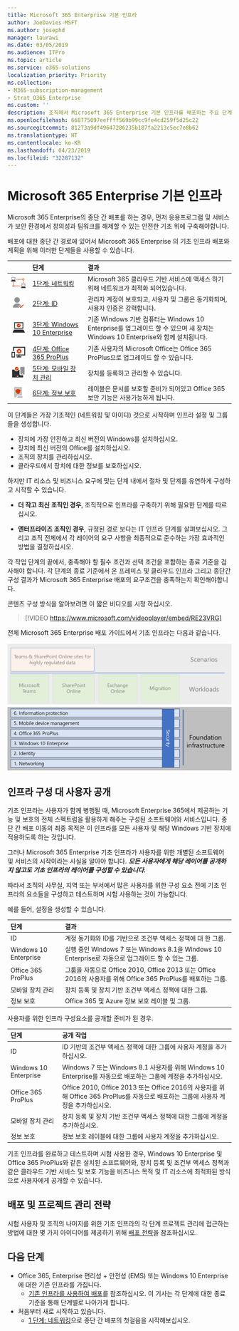```yaml
---
title: Microsoft 365 Enterprise 기본 인프라
author: JoeDavies-MSFT
ms.author: josephd
manager: laurawi
ms.date: 03/05/2019
ms.audience: ITPro
ms.topic: article
ms.service: o365-solutions
localization_priority: Priority
ms.collection:
- M365-subscription-management
- Strat_O365_Enterprise
ms.custom: ''
description: 조직에서 Microsoft 365 Enterprise 기본 인프라를 배포하는 주요 단계를 이해합니다.
ms.openlocfilehash: 668775097eeffff569b99cc9fe4cd259f5d25c22
ms.sourcegitcommit: 81273a9df49647286235b187fa2213c5ec7e8b62
ms.translationtype: HT
ms.contentlocale: ko-KR
ms.lasthandoff: 04/23/2019
ms.locfileid: "32287132"
---
```

# <a name="microsoft-365-enterprise-foundation-infrastructure"></a>Microsoft 365 Enterprise 기본 인프라

Microsoft 365 Enterprise의 종단 간 배포를 하는 경우, 먼저 응용프로그램 및 서비스가 보안 환경에서 창의성과 팀워크를 해제할 수 있는 안전한 기초 위에 구축해야합니다. 

배포에 대한 종단 간 경로에 있어서 Microsoft 365 Enterprise 의 기초 인프라 배포와 계획을 위해 이러한 단계들을 사용할 수 있습니다.

| | 단계 | 결과 |
|:-------|:-----|:-----|
|![](./media/deploy-foundation-infrastructure/networking_icon-small.png)|[1단계: 네트워킹](networking-infrastructure.md)| Microsoft 365 클라우드 기반 서비스에 액세스 하기 위해 네트워크가 최적화 되어있습니다. |
|![](./media/deploy-foundation-infrastructure/identity_icon-small.png)|[2단계: ID](identity-infrastructure.md)| 관리자 계정이 보호되고, 사용자 및 그룹은 동기화되며, 사용자 인증은 강력합니다. |
|![](./media/deploy-foundation-infrastructure/win10enterprise_icon-small.png)|[3단계: Windows 10 Enterprise](windows10-infrastructure.md)| 기존 Windows 기반 컴퓨터는 Windows 10 Enterprise를 업그레이드 할 수 있으며 새 장치는 Windows 10 Enterprise와 함께 설치됩니다. |
|![](./media/deploy-foundation-infrastructure/O365proplus_icon-small.png)|[4단계: Office 365 ProPlus](office365proplus-infrastructure.md)| 기존 사용자의 Microsoft Office는 Office 365 ProPlus으로 업그레이드 할 수 있습니다. |
|![](./media/deploy-foundation-infrastructure/mobiledevicemgmt_icon-small.png)|[5단계: 모바일 장치 관리](mobility-infrastructure.md)| 장치를 등록하고 관리할 수 있습니다. |
|![](./media/deploy-foundation-infrastructure/infoprotection_icon-small.png)|[6단계: 정보 보호](infoprotect-infrastructure.md)| 레이블은 문서를 보호할 준비가 되어있고 Office 365 보안 기능은 사용가능하게 됩니다. |

이 단계들은 가장 기초적인 (네트워킹 및 아이디) 것으로 시작하며 인프라 설정 및 그룹들을 생성합니다.

- 장치에 가장 안전하고 최신 버전의 Windows를 설치하십시오. 
- 장치에 최신 버전의 Office를 설치하십시오.
- 조직의 장치를 관리하십시오.
- 클라우드에서 장치에 대한 정보를 보호하십시오.

하지만 IT 리소스 및 비즈니스 요구에 맞는 단계 내에서 절차 및 단계를 유연하게 구성하고 시작할 수 있습니다.

- **더 작고 최신 조직인 경우**, 조직적으로 인프라를 구축하기 위해 필요한 단계를 따르십시오.

-  **엔터프라이즈 조직인 경우**, 규정된 경로 보다는 IT 인프라 단계를 살펴보십시오. 그리고 조직 전체에서 각 레이어의 요구 사항을 최종적으로 준수하는 가장 효과적인 방법을 결정하십시오.

각 작업 단계의 끝에서, 충족해야 할 필수 조건과 선택 조건을 포함하는 종료 기준을 검사해야 합니다. 각 단계의 종료 기준에서 온 프레미스 및 클라우드 인프라 그리고 종단간 구성 결과가 Microsoft 365 Enterprise 배포의 요구조건을 충족하는지 확인해야합니다.

콘텐츠 구성 방식을 알아보려면 이 짧은 비디오를 시청 하십시오.

> [!VIDEO https://www.microsoft.com/videoplayer/embed/RE23VRG]

전체 Microsoft 365 Enterprise 배포 가이드에서 기초 인프라는 다음과 같습니다.

![](./media/deploy-foundation-infrastructure/m365-deploy-content-arch-foundation.png)

## <a name="infrastructure-configuration-vs-user-rollout"></a>인프라 구성 대 사용자 공개

기초 인프라는 사용자가 함께 병행될 때, Microsoft Enterprise 365에서 제공하는 기능 및 보호의 전체 스펙트럼을 활용하게 해주는 구성된 소프트웨어와 서비스입니다. 종단 간 배포 이동의 최종 목적은 이 인프라를 모든 사용자 및 해당 Windows 기반 장치에 적용하도록 하는 것입니다. 

그러나 Microsoft 365 Enterprise 기초 인프라가 사용자를 위한 개별된 소프트웨어 및 서비스의 시작이라는 사실을 알아야 합니다. ***모든 사용자에게 해당 레이어를 공개하지 않고도 기초 인프라의 레이어를 구성할 수 있습니다.***

따라서 조직의 사무실, 지역 또는 부서에서 많은 사용자를 위한 구성 요소 전에 기초 인프라의 요소들을 구성하고 테스트하며 시험 사용하는 것이 가능합니다.

예를 들어, 설정을 생성할 수 있습니다.

| 단계 | 결과 |
|:-------|:-----|
| ID | 계정 동기화와 ID를 기반으로 조건부 액세스 정책에 대 한 그룹. |
| Windows 10 Enterprise | 실행 중인 Windows 7 또는 Windows 8.1을 Windows 10 Enterprise로 자동으로 업그레이드 할 수 있는 그룹. |
| Office 365 ProPlus | 그룹을 자동으로 Office 2010, Office 2013 또는 Office 2016의 사용자를 위해 Office 365 ProPlus를 배포하는 그룹. |
| 모바일 장치 관리 | 장치 등록 및 장치 기반 조건부 액세스 정책에 대한 그룹. |
| 정보 보호 | Office 365 및 Azure 정보 보호 레이블 및 그룹. |

사용자를 위한 인프라 구성요소를 공개할 준비가 된 경우.

| 단계 | 공개 작업 |
|:-------|:-----|
| ID | ID 기반의 조건부 액세스 정책에 대한 그룹에 사용자 계정을 추가하십시오. |
| Windows 10 Enterprise | Windows 7 또는 Windows 8.1 사용자를 위해 Windows 10 Enterprise를 자동으로 배포하는 그룹에 계정을 추가하십시오. |
| Office 365 ProPlus | Office 2010, Office 2013 또는 Office 2016의 사용자를 위해 Office 365 ProPlus를 자동으로 배포하는 그룹에 사용자 계정을 추가하십시오. |
| 모바일 장치 관리 | 장치 등록 및 장치 기반 조건부 액세스 정책에 대한 그룹에 계정을 추가하십시오. |
| 정보 보호 | 정보 보호 레이블에 대한 그룹에 사용자 계정을 추가하십시오. |

기초 인프라를 완료하고 테스트하며 시험 사용한 경우, Windows 10 Enterprise 및 Office 365 ProPlus와 같은 설치된 소프트웨어와, 장치 등록 및 조건부 액세스 정책과 같은 클라우드 기반 서비스 및 보호 기능을 비즈니스 목적 및 IT 리소스에 최적화된 방식으로 사용자에게 공개할 수 있습니다.

## <a name="deployment-and-project-management-strategies"></a>배포 및 프로젝트 관리 전략

시험 사용자 및 조직의 나머지를 위한 기초 인프라의 각 단계 프로젝트 관리에 접근하는 방법에 대한 몇 가지 아이디어를 제공하기 위해 [배포 전략](deployment-strategies-microsoft-365-enterprise.md)을 참조하십시오.


## <a name="next-step"></a>다음 단계

- Office 365, Enterprise 편리성 + 안전성 (EMS) 또는 Windows 10 Enterprise에 대한 기존 인프라를 가집니다.
  - [기존 인프라를 사용하여 배포](deploy-with-existing-infrastructure.md)를 참조하십시오. 이 기사는 각 단계에 대한 종료 기준을 통해 단계별로 나아가게 합니다.
- 처음부터 새로 시작하고 있습니다. 
   - [1 단계: 네트워킹](networking-infrastructure.md)으로 종단 간 배포의 첫걸음을 시작해보십시오.
